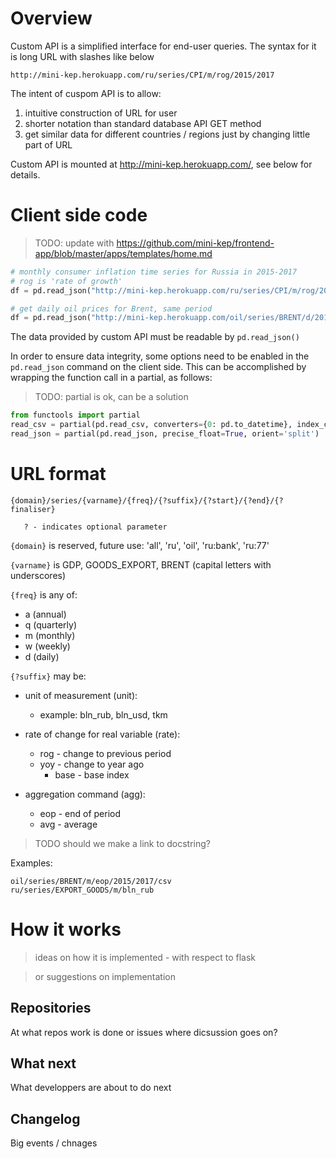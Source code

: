 Overview
========

Custom API is a simplified interface for end-user queries. 
The syntax for it is long URL with slashes like below

```
http://mini-kep.herokuapp.com/ru/series/CPI/m/rog/2015/2017

```
The intent of cuspom API is to allow:
1. intuitive construction of URL for user
2. shorter notation than standard database API GET method 
3. get similar data for different countries / regions just by changing little part of URL

Custom API is mounted at <http://mini-kep.herokuapp.com/>, see below for details. 


Client side code
================

> TODO: update with https://github.com/mini-kep/frontend-app/blob/master/apps/templates/home.md

```python
# monthly consumer inflation time series for Russia in 2015-2017
# rog is 'rate of growth'
df = pd.read_json("http://mini-kep.herokuapp.com/ru/series/CPI/m/rog/2015/2017")

# get daily oil prices for Brent, same period
df = pd.read_json("http://mini-kep.herokuapp.com/oil/series/BRENT/d/2015/2017") 

```

The data provided by custom API must be readable by ```pd.read_json()```

In order to ensure data integrity, some options need to be enabled in the
```pd.read_json``` command on the client side. This can be accomplished by
wrapping the function call in a partial, as follows:

> TODO: partial is ok, can be a solution 

```python
from functools import partial
read_csv = partial(pd.read_csv, converters={0: pd.to_datetime}, index_col=0)
read_json = partial(pd.read_json, precise_float=True, orient='split')
```


URL format
==========

```
{domain}/series/{varname}/{freq}/{?suffix}/{?start}/{?end}/{?finaliser} 

   ? - indicates optional parameter
```
       
`{domain}` is reserved, future use: 'all', 'ru', 'oil', 'ru:bank', 'ru:77'

`{varname}` is GDP, GOODS_EXPORT, BRENT (capital letters with underscores)

`{freq}` is any of:  
- a (annual)
- q (quarterly)
- m (monthly)
- w (weekly)
- d (daily)

`{?suffix}` may be: 
- unit of measurement (unit):
    - example: bln_rub, bln_usd, tkm
     
- rate of change for real variable (rate):
    - rog - change to previous period
    - yoy - change to year ago
        - base - base index
     
- aggregation command (agg): 
    - eop - end of period
    - avg - average
    
> TODO should we make a link to docstring?    

Examples:

```
oil/series/BRENT/m/eop/2015/2017/csv
ru/series/EXPORT_GOODS/m/bln_rub
```

How it works
============

> ideas on how it is implemented - with respect to flask 

> or suggestions on implementation 


Repositories
------------

At what repos work is done or issues where dicsussion goes on?


What next
---------

What developpers are about to do next

Changelog
---------

Big events / chnages
